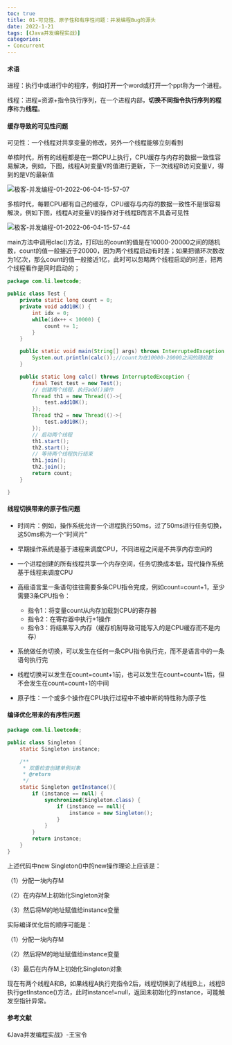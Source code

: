 ```yaml
---
toc: true
title: 01-可见性、原子性和有序性问题：并发编程Bug的源头
date: 2022-1-21
tags: [《Java并发编程实战》]
categories: 
- Concurrent
---
```


#### 术语

进程：执行中或进行中的程序，例如打开一个word或打开一个ppt称为一个进程。

线程：进程=资源+指令执行序列，在一个进程内部，**切换不同指令执行序列的程序**称为**线程**。

<!--more-->

#### 缓存导致的可见性问题

可见性：一个线程对共享变量的修改，另外一个线程能够立刻看到

单核时代，所有的线程都是在一颗CPU上执行，CPU缓存与内存的数据一致性容易解决，例如，下图，线程A对变量V的值进行更新，下一次线程B访问变量V，得到的是V的最新值

![极客-并发编程-01-2022-06-04-15-57-07](https://images-1309978559.cos.ap-chengdu.myqcloud.com/blogimages/极客-并发编程-01-2022-06-04-15-57-07.png)

多核时代，每颗CPU都有自己的缓存，CPU缓存与内存的数据一致性不是很容易解决，例如下图，线程A对变量V的操作对于线程B而言不具备可见性

![极客-并发编程-01-2022-06-04-15-57-44](https://images-1309978559.cos.ap-chengdu.myqcloud.com/blogimages/极客-并发编程-01-2022-06-04-15-57-44.png)

main方法中调用clac()方法，打印出的count的值是在10000-20000之间的随机数，count的值一般接近于20000，因为两个线程启动有时差；如果把循环次数改为1亿次，那么count的值一般接近1亿，此时可以忽略两个线程启动的时差，把两个线程看作是同时启动的；

```java
package com.li.leetcode;

public class Test {
    private static long count = 0;
    private void add10K() {
        int idx = 0;
        while(idx++ < 10000) {
            count += 1;
        }
    }

    public static void main(String[] args) throws InterruptedException {
        System.out.println(calc());//count为在10000-20000之间的随机数
    }

    public static long calc() throws InterruptedException {
        final Test test = new Test();
        // 创建两个线程，执行add()操作
        Thread th1 = new Thread(()->{
            test.add10K();
        });
        Thread th2 = new Thread(()->{
            test.add10K();
        });
        // 启动两个线程
        th1.start();
        th2.start();
        // 等待两个线程执行结束
        th1.join();
        th2.join();
        return count;
    }

}
```

#### 线程切换带来的原子性问题

- 时间片：例如，操作系统允许一个进程执行50ms，过了50ms进行任务切换，这50ms称为一个“时间片”

- 早期操作系统是基于进程来调度CPU，不同进程之间是不共享内存空间的
- 一个进程创建的所有线程共享一个内存空间，任务切换成本低，现代操作系统基于线程来调度CPU

- 高级语言里一条语句往往需要多条CPU指令完成，例如count=count+1，至少需要3条CPU指令：
  - 指令1：将变量count从内存加载到CPU的寄存器
  - 指令2：在寄存器中执行+1操作
  - 指令3：将结果写入内存（缓存机制导致可能写入的是CPU缓存而不是内存）

- 系统做任务切换，可以发生在任何一条CPU指令执行完，而不是语言中的一条语句执行完
- 线程切换可以发生在count=count+1前，也可以发生在count=count+1后，但不会发生在count=count+1的中间

- 原子性：一个或多个操作在CPU执行过程中不被中断的特性称为原子性

#### 编译优化带来的有序性问题

```java
package com.li.leetcode;

public class Singleton {
    static Singleton instance;

    /**
     * 双重检查创建单例对象
     * @return
     */
    static Singleton getInstance(){
        if (instance == null) {
            synchronized(Singleton.class) {
                if (instance == null){
                    instance = new Singleton();
                }
            }
        }
        return instance;
    }
}
```

上述代码中new Singleton()中的new操作理论上应该是：

（1）分配一块内存M

（2）在内存M上初始化Singleton对象

（3）然后将M的地址赋值给instance变量

实际编译优化后的顺序可能是：

（1）分配一块内存M

（2）然后将M的地址赋值给instance变量

（3）最后在内存M上初始化Singleton对象

现在有两个线程A和B，如果线程A执行完指令2后，线程切换到了线程B上，线程B执行getInstance()方法，此时instance!=null，返回未初始化的instance，可能触发空指针异常。

#### 参考文献

《Java并发编程实战》-王宝令


